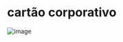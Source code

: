 # cartão corporativo


![image](https://user-images.githubusercontent.com/87102743/219825715-7c8b8222-1252-4a77-9c97-036e36b7a224.png)
